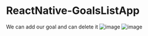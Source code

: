 # ReactNative-GoalsListApp
We can add our goal and can delete it
![image](https://user-images.githubusercontent.com/109871120/216540414-15b0c427-db92-4307-b633-661fb0f7d94f.png)
![image](https://user-images.githubusercontent.com/109871120/216540631-5ba88431-6f4e-4265-bb18-53e96a108e7c.png)
